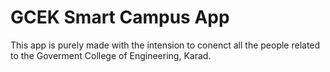 # GCEK Smart Campus App

This app is purely made with the  intension to conenct all the people related to the Goverment College of Engineering, Karad.